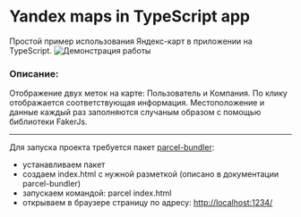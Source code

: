 # Yandex maps in TypeScript app
Простой пример использования Яндекс-карт в приложении на TypeScript.
![Демонстрация работы](https://i.imgur.com/sav0k1Z.png)
### Описание:  
Отображение двух меток на карте: Пользователь и Компания. По клику отображается соответствующая информация. Местоположение и данные каждый раз заполняются случаным образом с помощью библиотеки FakerJs.

---

Для запуска проекта требуется пакет [parcel-bundler](https://www.npmjs.com/package/parcel-bundler):
- устанавливаем пакет
- создаем index.html с нужной разметкой (описано в документации parcel-bundler)
- запускаем командой: parcel index.html
- открываем в браузере страницу по адресу: [http://localhost:1234/](http://localhost:1234/)